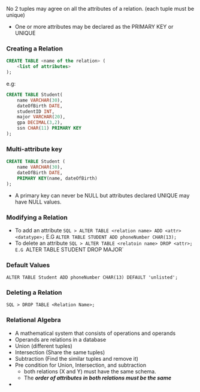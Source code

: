 No 2 tuples may agree on all the attributes of a relation. (each tuple must be unique)
- One or more attributes may be declared as the PRIMARY KEY or UNIQUE

### Creating a Relation
```SQL
CREATE TABLE <name of the relation> (
	<list of attributes>
);
```
e.g:
```SQL
CREATE TABLE Student(
	name VARCHAR(30),
	dateOfBirth DATE,
	studentID INT,
	major VARCHAR(20),
	gpa DECIMAL(3,2),
	ssn CHAR(11) PRIMARY KEY
);
```

### Multi-attribute key 
```SQL
CREATE TABLE Student (
	name VARCHAR(30),
	dateOfBirth DATE,
	PRIMARY KEY(name, dateOfBirth)
);
```
- A primary key can never be NULL but attributes declared UNIQUE may have NULL values.

### Modifying a Relation
- To add an attribute
`SQL > ALTER TABLE <relation name> ADD <attr><datatype>;`
E.G `ALTER TABLE STUDENT ADD phoneNumber CHAR(13);`
- To delete an attribute
`SQL > ALTER TABLE <relatoin name> DROP <attr>;
E.G `ALTER TABLE STUDENT DROP MAJOR`

### Default Values
`ALTER TABLE Student ADD phoneNumber CHAR(13) DEFAULT 'unlisted';`

### Deleting a Relation
`SQL > DROP TABLE <Relation Name>;`

### Relational Algebra
- A mathematical system that consists of operations and operands
- Operands are relations in a database
- Union (different tuples)
- Intersection (Share the same tuples)
- Subtraction (Find the similar tuples and remove it)
- Pre condition for Union, Intersection, and subtraction
	- both relations (X and Y) must have the same schema. 
	- The ***order of attributes in both relations must be the same***
- 